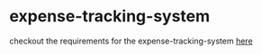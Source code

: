# expense-tracking-system

checkout the requirements for the expense-tracking-system [here](requirements.md)